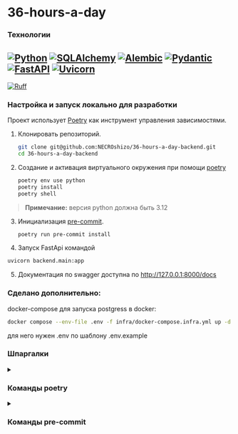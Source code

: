 # 36-hours-a-day

### Технологии
[![Python](https://img.shields.io/badge/Python-3.9|3.10|3.11-blue?style=flat&logo=python&logoColor=white)](https://www.python.org/)
[![SQLAlchemy](https://img.shields.io/badge/SQLAlchemy-2.0.20-blue?style=flat&logo=python&logoColor=white)](https://pypi.org/project/SQLAlchemy/2.0.20/)
[![Alembic](https://img.shields.io/badge/Alembic-1.12.0-blue?style=flat&logo=python&logoColor=white)](https://pypi.org/project/Alembic/1.12.0/)
[![Pydantic](https://img.shields.io/badge/Pydantic-2.3.0-blue?style=flat&logo=python&logoColor=white)](https://pypi.org/project/Pydantic/2.3.0/)
[![FastAPI](https://img.shields.io/badge/FastAPI-0.103.1-blue?style=flat&logo=python&logoColor=white)](https://pypi.org/project/FastAPI/0.103.1/)
[![Uvicorn](https://img.shields.io/badge/Uvicorn-0.23.2-blue?style=flat&logo=python&logoColor=white)](https://pypi.org/project/Uvicorn/0.23.2/)
---
[![Ruff](https://img.shields.io/badge/Ruff-used-green?style=flat&logo=python&logoColor=white)](https://docs.astral.sh/ruff/)

### Настройка и запуск локально для разработки
Проект использует [Poetry](https://python-poetry.org/) как инструмент управления зависимостями.
1. Клонировать репозиторий.
    ```bash
    git clone git@github.com:NECROshizo/36-hours-a-day-backend.git
    cd 36-hours-a-day-backend
    ```
2. Создание и активация виртуального окружения при помощи [poetry](https://python-poetry.org/docs/#installation)
    ```bash
    poetry env use python
    poetry install
    poetry shell
    ```
> **Примечание:** версия python должна быть 3.12

3. Инициализация [pre-commit](#технологии).
   ```bash
   poetry run pre-commit install
   ```

4. Запуск FastApi командой
```bash
uvicorn backend.main:app
```
5. Документация по swagger доступна по http://127.0.0.1:8000/docs

### Сделано дополнительно:

docker-compose для запуска postgress в docker:
```bash
docker compose --env-file .env -f infra/docker-compose.infra.yml up -d
```
для него нужен .env по шаблону .env.example

### Шпаргалки
<details>
  <summary><h3>Команды poetry</h3></summary>

- Создание нового проекта: `poetry new new_project`
- Запуск виртуального окружения: `poetry shell`
- Внедрение Poetry в уже имеющийся проект: `poetry init`
- Обновление зависимостей: `poetry update`
- Добавление новой библиотеки: `poetry add <имя_библиотеки>`
- Удаление зависимости: `poetry remove <имя_библиотеки>`
- Просмотр зависимостей: `poetry show`
- Запуск из виртуального окружения: `poetry run <команда>`

</details>

<details>
  <summary><h3>Команды pre-commit</h3></summary>

  **Важно** С использованием poetry, выполнение команд из виртуального окружения происходит через `poetry run <команда>`.
- Установить pre-commit в проекте: `pre-commit install`
- Запустить проверку всех хуков: `pre-commit run -a`
- Запустить конкретный хук: `poetry run pre-commit run <имя-хука>`
- Деактивировать автоматическое выполнение хуков перед коммитом: `poetry run pre-commit uninstall`
- Обновить pre-commit хуки: `poetry run pre-commit autoupdate`

</details>
